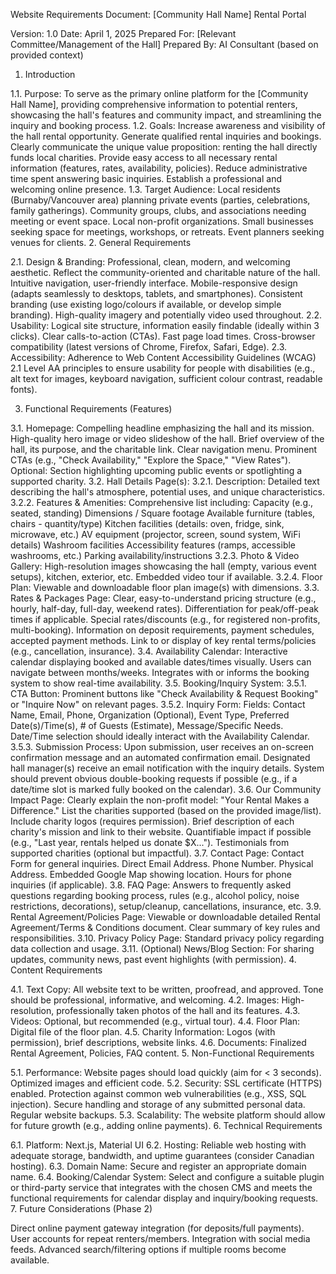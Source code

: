 Website Requirements Document: [Community Hall Name] Rental Portal

Version: 1.0
Date: April 1, 2025
Prepared For: [Relevant Committee/Management of the Hall]
Prepared By: AI Consultant (based on provided context)

1. Introduction

1.1. Purpose: To serve as the primary online platform for the [Community Hall Name], providing comprehensive information to potential renters, showcasing the hall's features and community impact, and streamlining the inquiry and booking process.
1.2. Goals:
Increase awareness and visibility of the hall rental opportunity.
Generate qualified rental inquiries and bookings.
Clearly communicate the unique value proposition: renting the hall directly funds local charities.
Provide easy access to all necessary rental information (features, rates, availability, policies).
Reduce administrative time spent answering basic inquiries.
Establish a professional and welcoming online presence.
1.3. Target Audience:
Local residents (Burnaby/Vancouver area) planning private events (parties, celebrations, family gatherings).
Community groups, clubs, and associations needing meeting or event space.
Local non-profit organizations.
Small businesses seeking space for meetings, workshops, or retreats.
Event planners seeking venues for clients.
2. General Requirements

2.1. Design & Branding:
Professional, clean, modern, and welcoming aesthetic.
Reflect the community-oriented and charitable nature of the hall.
Intuitive navigation, user-friendly interface.
Mobile-responsive design (adapts seamlessly to desktops, tablets, and smartphones).
Consistent branding (use existing logo/colours if available, or develop simple branding).
High-quality imagery and potentially video used throughout.
2.2. Usability:
Logical site structure, information easily findable (ideally within 3 clicks).
Clear calls-to-action (CTAs).
Fast page load times.
Cross-browser compatibility (latest versions of Chrome, Firefox, Safari, Edge).
2.3. Accessibility:
Adherence to Web Content Accessibility Guidelines (WCAG) 2.1 Level AA principles to ensure usability for people with disabilities (e.g., alt text for images, keyboard navigation, sufficient colour contrast, readable fonts).

3. Functional Requirements (Features)

3.1. Homepage:
Compelling headline emphasizing the hall and its mission.
High-quality hero image or video slideshow of the hall.
Brief overview of the hall, its purpose, and the charitable link.
Clear navigation menu.
Prominent CTAs (e.g., "Check Availability," "Explore the Space," "View Rates").
Optional: Section highlighting upcoming public events or spotlighting a supported charity.
3.2. Hall Details Page(s):
3.2.1. Description: Detailed text describing the hall's atmosphere, potential uses, and unique characteristics.
3.2.2. Features & Amenities: Comprehensive list including:
Capacity (e.g., seated, standing)
Dimensions / Square footage
Available furniture (tables, chairs - quantity/type)
Kitchen facilities (details: oven, fridge, sink, microwave, etc.)
AV equipment (projector, screen, sound system, WiFi details)
Washroom facilities
Accessibility features (ramps, accessible washrooms, etc.)
Parking availability/instructions
3.2.3. Photo & Video Gallery: High-resolution images showcasing the hall (empty, various event setups), kitchen, exterior, etc. Embedded video tour if available.
3.2.4. Floor Plan: Viewable and downloadable floor plan image(s) with dimensions.
3.3. Rates & Packages Page:
Clear, easy-to-understand pricing structure (e.g., hourly, half-day, full-day, weekend rates).
Differentiation for peak/off-peak times if applicable.
Special rates/discounts (e.g., for registered non-profits, multi-booking).
Information on deposit requirements, payment schedules, accepted payment methods.
Link to or display of key rental terms/policies (e.g., cancellation, insurance).
3.4. Availability Calendar:
Interactive calendar displaying booked and available dates/times visually.
Users can navigate between months/weeks.
Integrates with or informs the booking system to show real-time availability.
3.5. Booking/Inquiry System:
3.5.1. CTA Button: Prominent buttons like "Check Availability & Request Booking" or "Inquire Now" on relevant pages.
3.5.2. Inquiry Form:
Fields: Contact Name, Email, Phone, Organization (Optional), Event Type, Preferred Date(s)/Time(s), # of Guests (Estimate), Message/Specific Needs.
Date/Time selection should ideally interact with the Availability Calendar.
3.5.3. Submission Process:
Upon submission, user receives an on-screen confirmation message and an automated confirmation email.
Designated hall manager(s) receive an email notification with the inquiry details.
System should prevent obvious double-booking requests if possible (e.g., if a date/time slot is marked fully booked on the calendar).
3.6. Our Community Impact Page:
Clearly explain the non-profit model: "Your Rental Makes a Difference."
List the charities supported (based on the provided image/list).
Include charity logos (requires permission).
Brief description of each charity's mission and link to their website.
Quantifiable impact if possible (e.g., "Last year, rentals helped us donate $X...").
Testimonials from supported charities (optional but impactful).
3.7. Contact Page:
Contact Form for general inquiries.
Direct Email Address.
Phone Number.
Physical Address.
Embedded Google Map showing location.
Hours for phone inquiries (if applicable).
3.8. FAQ Page:
Answers to frequently asked questions regarding booking process, rules (e.g., alcohol policy, noise restrictions, decorations), setup/cleanup, cancellations, insurance, etc.
3.9. Rental Agreement/Policies Page:
Viewable or downloadable detailed Rental Agreement/Terms & Conditions document.
Clear summary of key rules and responsibilities.
3.10. Privacy Policy Page: Standard privacy policy regarding data collection and usage.
3.11. (Optional) News/Blog Section: For sharing updates, community news, past event highlights (with permission).
4. Content Requirements

4.1. Text Copy: All website text to be written, proofread, and approved. Tone should be professional, informative, and welcoming.
4.2. Images: High-resolution, professionally taken photos of the hall and its features.
4.3. Videos: Optional, but recommended (e.g., virtual tour).
4.4. Floor Plan: Digital file of the floor plan.
4.5. Charity Information: Logos (with permission), brief descriptions, website links.
4.6. Documents: Finalized Rental Agreement, Policies, FAQ content.
5. Non-Functional Requirements

5.1. Performance: Website pages should load quickly (aim for < 3 seconds). Optimized images and efficient code.
5.2. Security:
SSL certificate (HTTPS) enabled.
Protection against common web vulnerabilities (e.g., XSS, SQL injection).
Secure handling and storage of any submitted personal data.
Regular website backups.
5.3. Scalability: The website platform should allow for future growth (e.g., adding online payments).
6. Technical Requirements

6.1. Platform: Next.js, Material UI
6.2. Hosting: Reliable web hosting with adequate storage, bandwidth, and uptime guarantees (consider Canadian hosting).
6.3. Domain Name: Secure and register an appropriate domain name.
6.4. Booking/Calendar System: Select and configure a suitable plugin or third-party service that integrates with the chosen CMS and meets the functional requirements for calendar display and inquiry/booking requests.
7. Future Considerations (Phase 2)

Direct online payment gateway integration (for deposits/full payments).
User accounts for repeat renters/members.
Integration with social media feeds.
Advanced search/filtering options if multiple rooms become available.